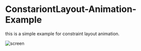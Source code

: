 # ConstariontLayout-Animation-Example
this is a simple example for constraint layout animation.


![screen](https://user-images.githubusercontent.com/29063580/65855219-497eb000-e37c-11e9-8f7a-d539bd69b393.gif)
